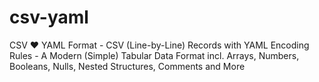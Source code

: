 # csv-yaml
CSV ❤ YAML Format - CSV (Line-by-Line) Records with YAML Encoding Rules - A Modern (Simple) Tabular Data Format incl. Arrays, Numbers, Booleans, Nulls, Nested Structures, Comments and More
